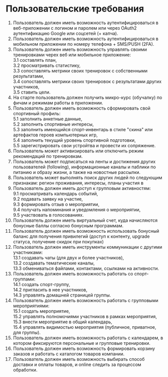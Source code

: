 # Пользовательские требования
1. Пользователь должен иметь возможность аутентифицироваться в веб-приложении с логином и паролем или через OAuth2 аутентификацию Google или соцсетей (+ капча).
2. Пользователь должен иметь возможность аутентифицироваться в мобильном приложении по номеру телефона + SMS/PUSH (2FA).
3. Пользователь должен иметь возможность управлять своими тренировками черех веб или мобильное приложение:\
   3.1 составлять план,\
   3.2 просматривать статистику,\
   3.3 сопоставлять метрики своих тренировок с собственными результатами,\
   3.4 сопоставлять метрики своих тренировок с результатами других участников,\
   3.5 ставить цели.
4. На старте пользователь должен получить микро-курс (обучалку) по фичам и режимам работы в приложении.
5. Пользователь должен иметь возможность сформировать свой спортивный профиль:\
   5.1 заполнить анкетные данные,\
   5.2 заполнить спортивные интересы,\
   5.3 заполнить имеющийся спорт-инвентарь в стиле "скина" или артефактов героев компьютерных игр,\
   5.4 заполнить текущий уровень спортивной подготовки,\
   5.5 зарегистрировать свои устройтва и провести их сопряжение.
6. Пользователь может активизировать или отключить режим рекомендаций по тренировкам.
7. Пользователь может подписаться на ленты и достижения других пользователей (following), информационные каналы и паблики по питанию и образу жизни, а также на новостные рассылки.
8. Пользователь может выполнять поиск других людей по следующим признакам: регион проживания, интересы, планы участия в
9. Пользователь должен иметь доступ к групповым активностям:\
   9.1 просматривать календарь событий,\
   9.2 подавать заявку на участие,\
   9.3 формировать отзыв о мероприятии,\
   9.4 получать напоминания и уведомления о мероприятии,\
   9.5 участвовать в голосованиях.
11. Пользователь должен иметь виртуальный счет, куда начисляются бонусные баллы согласно бонусным программам.
12. Пользователь должен иметь возможность использовать бонусный баланс для получения привилегий (доступ к контенту, upgrade статуса, получение скидок при покупках)
13. Пользователь должен иметь инструменты коммуникации с другими участниками:\
    13.1 создавать чаты (для двух и более участников),\
    13.2 создавать тематические каналы,\
    13.3 обмениваться файлами, контактами, ссылками на активности.
14. Пользователь должен иметь возможность работать со спорт-группами:\
    14.1 создать спорт-группу,\
    14.2 пригласить в нее участников,\
    14.3 управлять домашней страницей группы.
15. Пользователь должен иметь возможность работать с групповыми мероприятиями:\
    15.1 создать мероприятие,\
    15.2 управлять полномочиями участников в рамках мероприятия,\
    15.3 внести мероприятие в общий календарь,\
    15.4 управлять видимостью мероприятия (публичное, приватное, для группы).
16. Пользователь должен иметь возможность работать с календарем, в котором фиксируются персональные и групповые тренировки.
17. Пользователь должен иметь возможность формировать корзину заказов и работать с каталогом товаров компании.
18. Пользователь должен иметь возможность выбирать способ доставки и оплаты товаров, и online следить за процессом обработки.
